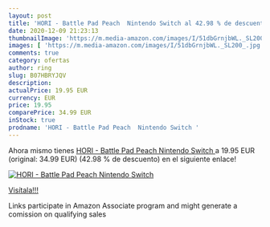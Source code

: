 ```yaml
---
layout: post
title: 'HORI - Battle Pad Peach  Nintendo Switch al 42.98 % de descuento'
date: 2020-12-09 21:23:13
thumbnailImage: 'https://m.media-amazon.com/images/I/51dbGrnjbWL._SL200_.jpg'
images: [ 'https://m.media-amazon.com/images/I/51dbGrnjbWL._SL200_.jpg' ]
comments: true
category: ofertas
author: ring
slug: B07HBRYJQV
description:
actualPrice: 19.95 EUR
currency: EUR
price: 19.95
comparePrice: 34.99 EUR
inStock: true
prodname: 'HORI - Battle Pad Peach  Nintendo Switch '
---
```


Ahora mismo tienes [HORI - Battle Pad Peach  Nintendo Switch ](https://www.amazon.es/dp/B07HBRYJQV/?tag=tolees-21) a 19.95 EUR (original: 34.99 EUR) (42.98 %  de descuento) en el siguiente enlace!

[![HORI - Battle Pad Peach  Nintendo Switch](https://m.media-amazon.com/images/I/51dbGrnjbWL._SL200_.jpg)](https://www.amazon.es/dp/B07HBRYJQV/?tag=tolees-21)

[Visítala!!!](https://www.amazon.es/dp/B07HBRYJQV/?tag=tolees-21)

Links participate in Amazon Associate program and might generate a comission on qualifying sales
